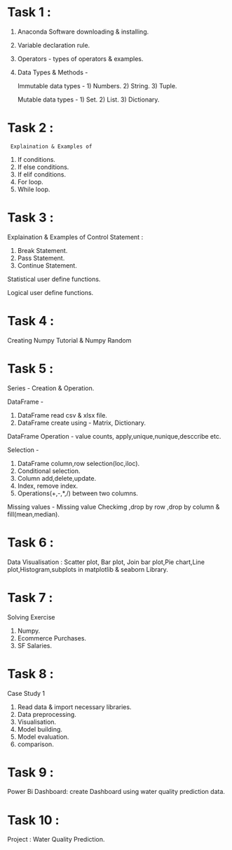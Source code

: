 # Task 1 :

1. Anaconda Software downloading & installing.
2. Variable declaration rule.
3. Operators - types of operators & examples.
4. Data Types & Methods -

   Immutable data types - 1) Numbers. 2) String. 3)  Tuple.

   Mutable data types - 1) Set. 2) List. 3)  Dictionary.

# Task 2 : 

     Explaination & Examples of  
1. If conditions. 
2. If else conditions.
3. If elif conditions.
4. For loop.
5. While loop.

# Task 3 :

Explaination & Examples of 
Control Statement : 
1) Break Statement.
2) Pass Statement.
3) Continue Statement.

Statistical user define functions.

Logical user define functions.

# Task 4 :

Creating Numpy Tutorial & Numpy Random

# Task 5 : 

Series - Creation & Operation.

DataFrame - 
1) DataFrame read csv & xlsx file.
2) DataFrame create using - Matrix, Dictionary.

DataFrame Operation - value counts, apply,unique,nunique,desccribe etc.

Selection - 
1) DataFrame column,row selection(loc,iloc).
2) Conditional selection.
3) Column add,delete,update.
4) Index, remove index.
5) Operations(+,-,*,/) between two columns.

Missing values - Missing value Checkimg ,drop by row ,drop by column & fill(mean,median).

# Task 6 :

Data Visualisation : Scatter plot, Bar plot, Join bar plot,Pie chart,Line plot,Histogram,subplots in matplotlib & seaborn Library.

# Task 7 :

Solving Exercise
1) Numpy.
2) Ecommerce Purchases.
3) SF Salaries.

# Task 8 :

Case Study 1

1) Read data & import necessary libraries.
2) Data preprocessing.
3) Visualisation.
4) Model building.
5) Model evaluation.
6) comparison.

# Task 9 :

Power Bi Dashboard: create Dashboard using water quality prediction data.

# Task 10 : 

Project : Water Quality Prediction.


